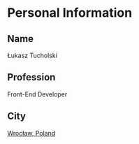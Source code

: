 # Personal Information
## Name
Łukasz Tucholski
## Profession
Front-End Developer
## City
[Wrocław, Poland](https://www.google.com/maps/place/Wrocław/)
